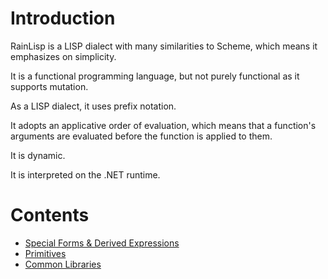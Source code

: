 # Introduction

RainLisp is a LISP dialect with many similarities to Scheme, which means it emphasizes on simplicity.

It is a functional programming language, but not purely functional as it supports mutation.

As a LISP dialect, it uses prefix notation.

It adopts an applicative order of evaluation, which means that a function's arguments are evaluated before
the function is applied to them.

It is dynamic.

It is interpreted on the .NET runtime.

# Contents

- [Special Forms & Derived Expressions](special-forms-derived-expressions.md)
- [Primitives](primitives.md)
- [Common Libraries](common-libraries.md)
